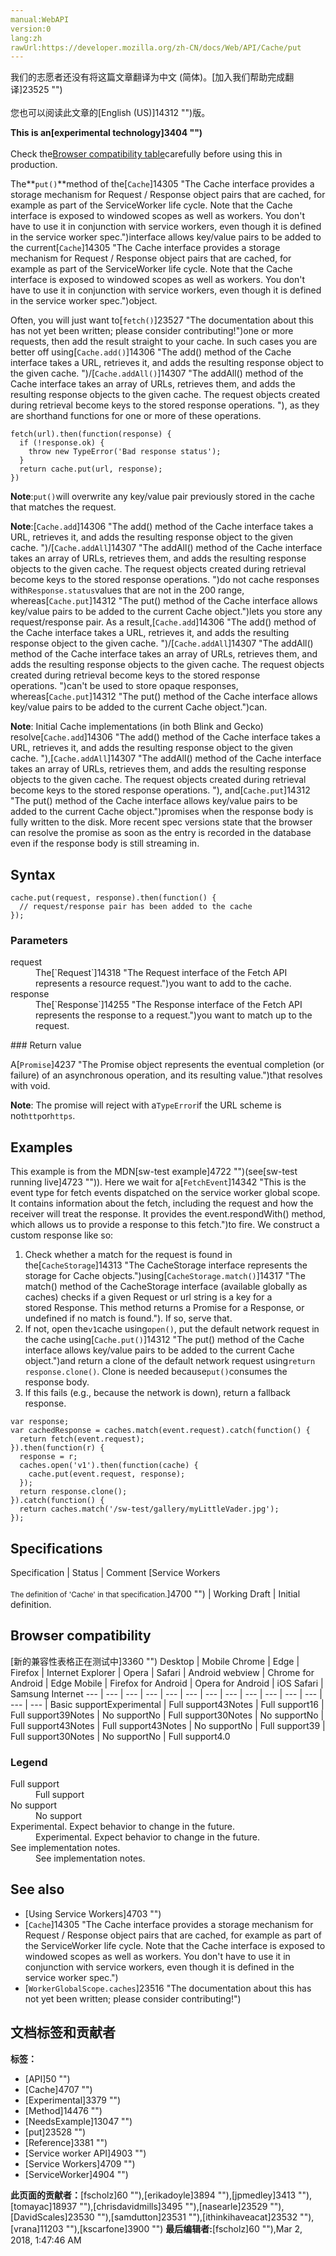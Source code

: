 ```yaml
---
manual:WebAPI
version:0
lang:zh
rawUrl:https://developer.mozilla.org/zh-CN/docs/Web/API/Cache/put
---
```




<bdi>我们的志愿者还没有将这篇文章翻译为<bdi>中文 (简体)</bdi>。[加入我们帮助完成翻译]23525 "")<br></br>您也可以阅读此文章的[English (US)]14312 "")版。</bdi>






**This is an[experimental technology]3404 "")**<br></br>Check the[Browser compatibility table](%4689#Browser_compatibility "")carefully before using this in production.




The**`put()`**method of the[`Cache`]14305 "The Cache interface provides a storage mechanism for Request / Response object pairs that are cached, for example as part of the ServiceWorker life cycle. Note that the Cache interface is exposed to windowed scopes as well as workers. You don't have to use it in conjunction with service workers, even though it is defined in the service worker spec.")interface allows key/value pairs to be added to the current[`Cache`]14305 "The Cache interface provides a storage mechanism for Request / Response object pairs that are cached, for example as part of the ServiceWorker life cycle. Note that the Cache interface is exposed to windowed scopes as well as workers. You don't have to use it in conjunction with service workers, even though it is defined in the service worker spec.")object.



Often, you will just want to[`fetch()`]23527 "The documentation about this has not yet been written; please consider contributing!")one or more requests, then add the result straight to your cache. In such cases you are better off using[`Cache.add()`]14306 "The add() method of the Cache interface takes a URL, retrieves it, and adds the resulting response object to the given cache. ")/[`Cache.addAll()`]14307 "The addAll() method of the Cache interface takes an array of URLs, retrieves them, and adds the resulting response objects to the given cache. The request objects created during retrieval become keys to the stored response operations. "), as they are shorthand functions for one or more of these operations.


```
fetch(url).then(function(response) {
  if (!response.ok) {
    throw new TypeError('Bad response status');
  }
  return cache.put(url, response);
})
```


**Note**:`put()`will overwrite any key/value pair previously stored in the cache that matches the request.




**Note**:[`Cache.add`]14306 "The add() method of the Cache interface takes a URL, retrieves it, and adds the resulting response object to the given cache. ")/[`Cache.addAll`]14307 "The addAll() method of the Cache interface takes an array of URLs, retrieves them, and adds the resulting response objects to the given cache. The request objects created during retrieval become keys to the stored response operations. ")do not cache responses with`Response.status`values that are not in the 200 range, whereas[`Cache.put`]14312 "The put() method of the Cache interface allows key/value pairs to be added to the current Cache object.")lets you store any request/response pair. As a result,[`Cache.add`]14306 "The add() method of the Cache interface takes a URL, retrieves it, and adds the resulting response object to the given cache. ")/[`Cache.addAll`]14307 "The addAll() method of the Cache interface takes an array of URLs, retrieves them, and adds the resulting response objects to the given cache. The request objects created during retrieval become keys to the stored response operations. ")can&#39;t be used to store opaque responses, whereas[`Cache.put`]14312 "The put() method of the Cache interface allows key/value pairs to be added to the current Cache object.")can.




**Note**: Initial Cache implementations (in both Blink and Gecko) resolve[`Cache.add`]14306 "The add() method of the Cache interface takes a URL, retrieves it, and adds the resulting response object to the given cache. "),[`Cache.addAll`]14307 "The addAll() method of the Cache interface takes an array of URLs, retrieves them, and adds the resulting response objects to the given cache. The request objects created during retrieval become keys to the stored response operations. "), and[`Cache.put`]14312 "The put() method of the Cache interface allows key/value pairs to be added to the current Cache object.")promises when the response body is fully written to the disk. More recent spec versions state that the browser can resolve the promise as soon as the entry is recorded in the database even if the response body is still streaming in.



## Syntax<a name="Syntax"></a>

```
cache.put(request, response).then(function() {
  // request/response pair has been added to the cache
});

```

### Parameters<a name="Parameters"></a>
<dl><dt id=''>request</dt><dd>The[`Request`]14318 "The Request interface of the Fetch API represents a resource request.")you want to add to the cache.</dd><dt id=''>response</dt><dd>The[`Response`]14255 "The Response interface of the Fetch API represents the response to a request.")you want to match up to the request.</dd></dl>
### Return value<a name="Return_value"></a>


A[`Promise`]4237 "The Promise object represents the eventual completion (or failure) of an asynchronous operation, and its resulting value.")that resolves with void.



**Note**: The promise will reject with a`TypeError`if the URL scheme is not`http`or`https`.



## Examples<a name="Examples"></a>


This example is from the MDN[sw-test example]4722 "")(see[sw-test running live]4723 "")). Here we wait for a[`FetchEvent`]14342 "This is the event type for fetch events dispatched on the service worker global scope. It contains information about the fetch, including the request and how the receiver will treat the response. It provides the event.respondWith() method, which allows us to provide a response to this fetch.")to fire. We construct a custom response like so:


1. Check whether a match for the request is found in the[`CacheStorage`]14313 "The CacheStorage interface represents the storage for Cache objects.")using[`CacheStorage.match()`]14317 "The match() method of the CacheStorage interface (available globally as caches) checks if a given Request or url string is a key for a stored Response. This method returns a Promise for a Response, or undefined if no match is found."). If so, serve that.
1. If not, open the`v1`cache using`open()`, put the default network request in the cache using[`Cache.put()`]14312 "The put() method of the Cache interface allows key/value pairs to be added to the current Cache object.")and return a clone of the default network request using`return response.clone()`. Clone is needed because`put()`consumes the response body.
1. If this fails (e.g., because the network is down), return a fallback response.

```
var response;
var cachedResponse = caches.match(event.request).catch(function() {
  return fetch(event.request);
}).then(function(r) {
  response = r;
  caches.open('v1').then(function(cache) {
    cache.put(event.request, response);
  });  
  return response.clone();
}).catch(function() {
  return caches.match('/sw-test/gallery/myLittleVader.jpg');
});
```

## Specifications<a name="Specifications"></a>
Specification | Status | Comment 
[Service Workers<br></br><small>The definition of &#39;Cache&#39; in that specification.</small>]4700 "") | Working Draft | Initial definition. 


## Browser compatibility<a name="Browser_compatibility"></a>
[新的兼容性表格正在测试中<i></i>]3360 "")
<abbr>Desktop<i></i></abbr> | <abbr>Mobile<i></i></abbr> 
<abbr>Chrome<i></i></abbr> | <abbr>Edge<i></i></abbr> | <abbr>Firefox<i></i></abbr> | <abbr>Internet Explorer<i></i></abbr> | <abbr>Opera<i></i></abbr> | <abbr>Safari<i></i></abbr> | <abbr>Android webview<i></i></abbr> | <abbr>Chrome for Android<i></i></abbr> | <abbr>Edge Mobile<i></i></abbr> | <abbr>Firefox for Android<i></i></abbr> | <abbr>Opera for Android<i></i></abbr> | <abbr>iOS Safari<i></i></abbr> | <abbr>Samsung Internet<i></i></abbr> 
 ---  |  ---  |  ---  |  ---  |  ---  |  ---  |  ---  |  ---  |  ---  |  ---  |  ---  |  ---  |  ---  |  ---  | 
Basic support<abbr>Experimental<i></i></abbr> | <abbr>Full support</abbr>43<abbr>Notes<i></i></abbr> | <abbr>Full support</abbr>16 | <abbr>Full support</abbr>39<abbr>Notes<i></i></abbr> | <abbr>No support</abbr>No | <abbr>Full support</abbr>30<abbr>Notes<i></i></abbr> | <abbr>No support</abbr>No | <abbr>Full support</abbr>43<abbr>Notes<i></i></abbr> | <abbr>Full support</abbr>43<abbr>Notes<i></i></abbr> | <abbr>No support</abbr>No | <abbr>Full support</abbr>39 | <abbr>Full support</abbr>30<abbr>Notes<i></i></abbr> | <abbr>No support</abbr>No | <abbr>Full support</abbr>4.0 


### Legend<a name="Legend"></a>
<dl><dt id=''><abbr>Full support</abbr></dt><dd>Full support</dd><dt id=''><abbr>No support</abbr></dt><dd>No support</dd><dt id=''><abbr>Experimental. Expect behavior to change in the future.<i></i></abbr></dt><dd>Experimental. Expect behavior to change in the future.</dd><dt id=''><abbr>See implementation notes.<i></i></abbr></dt><dd>See implementation notes.</dd></dl>

## See also<a name="See_also"></a>

* [Using Service Workers]4703 "")
* [`Cache`]14305 "The Cache interface provides a storage mechanism for Request / Response object pairs that are cached, for example as part of the ServiceWorker life cycle. Note that the Cache interface is exposed to windowed scopes as well as workers. You don't have to use it in conjunction with service workers, even though it is defined in the service worker spec.")
* [`WorkerGlobalScope.caches`]23516 "The documentation about this has not yet been written; please consider contributing!")



## 文档标签和贡献者
**标签：**
* [API]50 "")
* [Cache]4707 "")
* [Experimental]3379 "")
* [Method]14476 "")
* [NeedsExample]13047 "")
* [put]23528 "")
* [Reference]3381 "")
* [Service worker API]4903 "")
* [Service Workers]4709 "")
* [ServiceWorker]4904 "")

**此页面的贡献者：**[fscholz]60 ""),[erikadoyle]3894 ""),[jpmedley]3413 ""),[tomayac]18937 ""),[chrisdavidmills]3495 ""),[nasearle]23529 ""),[DavidScales]23530 ""),[samdutton]23531 ""),[ithinkihaveacat]23532 ""),[vrana]11203 ""),[kscarfone]3900 "")
**最后编辑者:**[fscholz]60 ""),<time>Mar 2, 2018, 1:47:46 AM</time>


